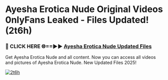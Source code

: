 # Ayesha Erotica Nude Original Videos 0nlyFans Leaked - Files Updated! (2t6h)

<h3>🔴 CLICK HERE 🌐==►► <a href="https://tinyurl.com/52m3yx9h" rel="nofollow">Ayesha Erotica Nude Updated Files</a></h3>

Get Ayesha Erotica Nude and all content. Now you can access all videos and pictures of Ayesha Erotica Nude. New Updated Files 2025!

[![2t6h](https://i.imgur.com/TnHtlc8.gif)](https://tinyurl.com/52m3yx9h)
